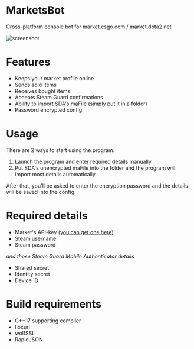 # MarketsBot
Cross-platform console bot for market.csgo.com / market.dota2.net

![screenshot](screenshot.png)

# Features
* Keeps your market profile online
* Sends sold items
* Receives bought items
* Accepts Steam Guard confirmations
* Ability to import SDA's maFile (simply put it in a folder)
* Password encrypted config

# Usage
There are 2 ways to start using the program:
1. Launch the program and enter required details manually.
2. Put SDA's unencrypted maFile into the folder and the program will import most details automatically.

After that, you'll be asked to enter the encryption password and the details will be saved into the config.

# Required details
* Market's API-key ([you can get one here](https://market.csgo.com/docs-v2))
* Steam username
* Steam password

*and those Steam Guard Mobile Authenticator details*
* Shared secret
* Identity secret
* Device ID

# Build requirements
* C++17 supporting compiler
* libcurl
* wolfSSL
* RapidJSON

